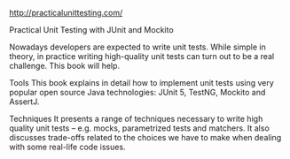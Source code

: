 
http://practicalunittesting.com/



Practical Unit Testing with JUnit and Mockito



Nowadays developers are expected to write unit tests. While simple in theory, in practice writing high-quality unit tests can turn out to be a real challenge. This book will help.


Tools
This book explains in detail how to implement unit tests using very popular open source Java technologies: JUnit 5, TestNG, Mockito and AssertJ.




Techniques
It presents a range of techniques necessary to write high quality unit tests – e.g. mocks, parametrized tests and matchers. It also discusses trade-offs related to the choices we have to make when dealing with some real-life code issues.
















